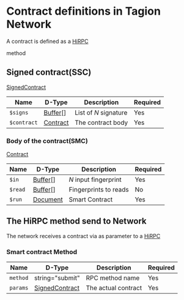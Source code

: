 # Contract definitions in Tagion Network

A contract is defined as a [HiRPC](documents/protocols/hibon/Hash_invariant_Remote_Procedure_Call.md)

 method

## Signed contract(SSC)
[SignedContract](ddoc://tagion.funnel.StandardContract.SignedContract)

| Name        | D-Type       | Description            |  Required |
| ----------- | ------------ | ---------------------- | --------- |
| `$signs`    | [Buffer]()[] | List of $N$ signature  |    Yes    |
| `$contract` | [Contract]() | The contract body      |    Yes    |

### Body of the contract(SMC) 
[Contract](ddoc://tagion.funnel.StandardContract.Contract)

| Name        | D-Type          | Description            |  Required |
| ----------- | --------------- | ---------------------- | --------- |
| `$in`       | [Buffer]()[]    | $N$ input fingerprint  |    Yes    |
| `$read`     | [Buffer]()[]    | Fingerprints to reads  |    No     |
| `$run`      | [Document]()    | Smart Contract         |    Yes    |


## The HiRPC method send to Network

The network receives a contract via as parameter to a [HiRPC](documents/protocols/hibon/Hash_invariant_Remote_Procedure_Call.md)


### Smart contract Method

| Name     | D-Type             | Description         | Required | 
| -------- | ------------------ | ------------------- | -------- |
| `method` | string="submit"    | RPC method name     |   Yes    |
| `params` | [SignedContract]() | The actual contract |   Yes    |









